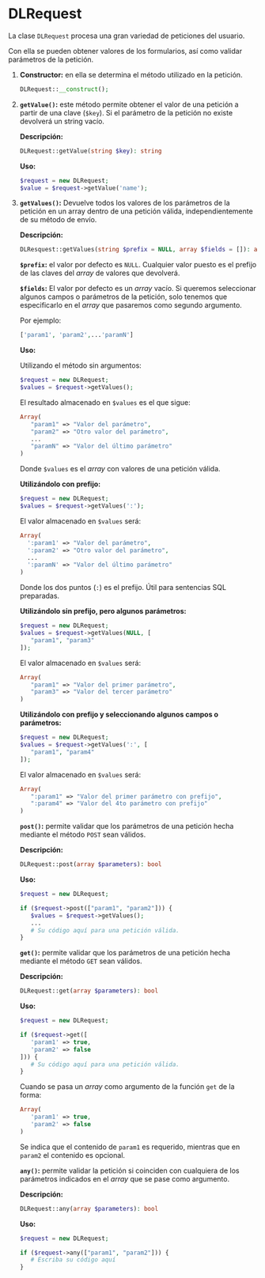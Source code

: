 # DLRequest

La clase `DLRequest` procesa una gran variedad de peticiones del usuario.

Con ella se pueden obtener valores de los formularios, así como validar parámetros de la petición.

1. **Constructor:** en ella se determina el método utilizado en la petición.

   ```php
   DLRequest::__construct();
   ```

2. **`getValue()`:** este método permite obtener el valor de una petición a partir de una clave (`$key`). Si el parámetro de la petición no existe devolverá un string vacío.

    **Descripción:**

    ```php
    DLRequest::getValue(string $key): string
    ```

    **Uso:**

    ```php
    $request = new DLRequest;
    $value = $request->getValue('name');
    ```

3. **`getValues()`:** Devuelve todos los valores de los parámetros de la petición en un array dentro de una petición válida, independientemente de su método de envío.

   **Descripción:**

   ```php
   DLResquest::getValues(string $prefix = NULL, array $fields = []): array
   ```

   **`$prefix`:** el valor por defecto es `NULL`. Cualquier valor puesto es el prefijo de las claves del _array_ de valores que devolverá.

   **`$fields`:** El valor por defecto es un _array_ vacío. Si queremos seleccionar algunos campos o parámetros de la petición, solo tenemos que especificarlo en el _array_ que pasaremos como segundo argumento.

   Por ejemplo:

   ```php
   ['param1', 'param2',...'paramN']
   ```

   **Uso:**

   Utilizando el método sin argumentos:

   ```php
   $request = new DLRequest;
   $values = $request->getValues();
   ```

   El resultado almacenado en `$values` es el que sigue:

   ```php
   Array(
      "param1" => "Valor del parámetro",
      "param2" => "Otro valor del parámetro",
      ...
      "paramN" => "Valor del último parámetro"
   )
   ```

   Donde `$values` es el _array_ con valores de una petición válida.

   **Utilizándolo con prefijo:**

   ```php
   $request = new DLRequest;
   $values = $request->getValues(':');
   ```

   El valor almacenado en `$values` será:

    ```php
   Array(
      ':param1' => "Valor del parámetro",
      ':param2' => "Otro valor del parámetro",
      ...
      ':paramN' => "Valor del último parámetro"
   )
   ```

   Donde los dos puntos (`:`) es el prefijo. Útil para sentencias SQL preparadas.

   **Utilizándolo sin prefijo, pero algunos parámetros:**

   ```php
   $request = new DLRequest;
   $values = $request->getValues(NULL, [
      "param1", "param3"
   ]);
   ```

   El valor almacenado en `$values` será:

   ```php
   Array(
      "param1" => "Valor del primer parámetro",
      "param3" => "Valor del tercer parámetro"
   )
   ```

   **Utilizándolo con prefijo y seleccionando algunos campos o parámetros:**

   ```php
   $request = new DLRequest;
   $values = $request->getValues(':', [
      "param1", "param4"
   ]);
   ```

   El valor almacenado en `$values` será:

   ```php
   Array(
      ":param1" => "Valor del primer parámetro con prefijo",
      ":param4" => "Valor del 4to parámetro con prefijo"
   )
   ```

   **`post()`:** permite validar que los parámetros de una petición hecha mediante el método `POST` sean válidos.

   **Descripción:**

   ```php
   DLRequest::post(array $parameters): bool
   ```

   **Uso:**

   ```php
   $request = new DLRequest;

   if ($request->post(["param1", "param2"])) {
      $values = $request->getValues();
      ...
      # Su código aquí para una petición válida.
   }
   ```

   **`get()`:** permite validar que los parámetros de una petición hecha mediante el método `GET` sean válidos.

   **Descripción:**

   ```php
   DLRequest::get(array $parameters): bool
   ```

   **Uso:**

   ```php
   $request = new DLRequest;

   if ($request->get([
      'param1' => true,
      'param2' => false
   ])) {
      # Su código aquí para una petición válida.
   }
   ```

   Cuando se pasa un _array_ como argumento de la función `get` de la forma:

   ```php
   Array(
      'param1' => true,
      'param2' => false
   )
   ```

   Se indica que el contenido de `param1` es requerido, mientras que en `param2` el contenido es opcional.

   **`any()`:** permite validar la petición si coinciden con cualquiera de los parámetros indicados en el _array_ que se pase como argumento.

   **Descripción:**

   ```php
   DLRequest::any(array $parameters): bool
   ```

   **Uso:**

   ```php
   $request = new DLRequest;

   if ($request->any(["param1", "param2"])) {
      # Escriba su código aquí
   }
   ```
